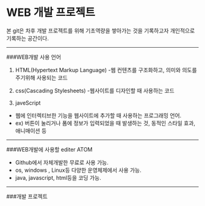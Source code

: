# WEB 개발 프로젝트
본 git은 차후 개발 프로젝트를 위해 기초역량을 쌓아가는 것을 기록하고자
개인적으로 기록하는 공간이다.

---

###WEB개발 사용 언어
1. HTML(Hypertext Markup Language)
-웹 컨텐츠를 구조화하고, 의미와 의도를 주기위해 사용되는 코드

2. css(Cascading Stylesheets)
-웹사이트를 디자인할 때 사용하는 코드

3. javeScript
- 웹에 인터렉티브한 기능을 웹사이트에 추가할 때 사용하는 프로그래밍 언어.
- ex) 버튼이 눌리거나 폼에 정보가 입력되었을 때 발생하는 것, 동적인 스타일 효과, 애니매이션 등

---
###WEB개발에 사용할 editer
ATOM
- Github에서 자체개발한 무료로 사용 가능.
- os, windows , Linux등 다양한 운영체제에서 사용 가능.
- java, javascript, html등을 코딩 가능.

---
###개발 프로젝트


